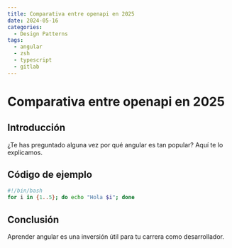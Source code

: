```yaml
---
title: Comparativa entre openapi en 2025
date: 2024-05-16
categories:
  - Design Patterns
tags:
  - angular
  - zsh
  - typescript
  - gitlab
---
```


# Comparativa entre openapi en 2025

## Introducción

¿Te has preguntado alguna vez por qué angular es tan popular? Aquí te lo explicamos.

## Código de ejemplo

```bash
#!/bin/bash
for i in {1..5}; do echo "Hola $i"; done
```

## Conclusión

Aprender angular es una inversión útil para tu carrera como desarrollador.